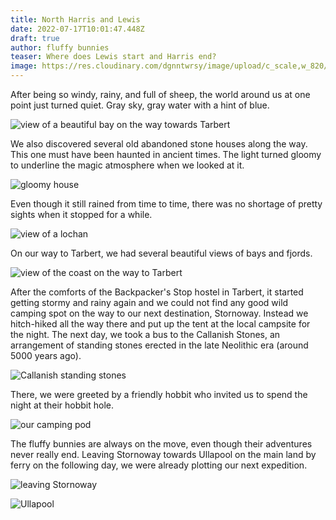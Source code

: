 ```yaml
---
title: North Harris and Lewis
date: 2022-07-17T10:01:47.448Z
draft: true
author: fluffy bunnies
teaser: Where does Lewis start and Harris end?
image: https://res.cloudinary.com/dgnntwrsy/image/upload/c_scale,w_820/v1658053231/IMG_20220702_090205_vbdlmu.jpg
---
```

After being so windy, rainy, and full of sheep, the world around us at one point just turned quiet. Gray sky, gray water with a hint of blue.

![view of a beautiful bay on the way towards Tarbert](https://res.cloudinary.com/dgnntwrsy/image/upload/c_scale,w_839/v1658053224/IMG_20220702_093858_tgjgid.jpg)

We also discovered several old abandoned stone houses along the way. This one must have been haunted in ancient times. The light turned gloomy to underline the magic atmosphere when we looked at it.

![gloomy house](https://res.cloudinary.com/dgnntwrsy/image/upload/c_scale,w_866/v1658053233/IMG_20220702_094257_bskreu.jpg)

Even though it still rained from time to time, there was no shortage of pretty sights when it stopped for a while.

![view of a lochan](https://res.cloudinary.com/dgnntwrsy/image/upload/c_scale,w_927/v1658053242/IMG_20220702_114937_u4ycns.jpg)

On our way to Tarbert, we had several beautiful views of bays and fjords.

![view of the coast on the way to Tarbert](https://res.cloudinary.com/dgnntwrsy/image/upload/c_scale,w_879/v1658053251/IMG_20220702_090755180_ki6eyf.jpg)

After the comforts of the Backpacker's Stop hostel in Tarbert, it started getting stormy and rainy again and we could not find any good wild camping spot on the way to our next destination, Stornoway. Instead we hitch-hiked all the way there and put up the tent at the local campsite for the night. The next day, we took a bus to the Callanish Stones, an arrangement of standing stones erected in the late Neolithic era (around 5000 years ago).

![Callanish standing stones](https://res.cloudinary.com/dgnntwrsy/image/upload/c_scale,w_833/v1658053261/IMG_20220704_152719056.MP_dppfzv.jpg)

There, we were greeted by a friendly hobbit who invited us to spend the night at their hobbit hole.

![our camping pod](https://res.cloudinary.com/dgnntwrsy/image/upload/c_scale,w_833/v1658053256/IMG_20220704_140925687_vwcuoc.jpg)

The fluffy bunnies are always on the move, even though their adventures never really end. Leaving Stornoway towards Ullapool on the main land by ferry on the following day, we were already plotting our next expedition.

![leaving Stornoway](https://res.cloudinary.com/dgnntwrsy/image/upload/c_scale,w_908/v1658053245/IMG_20220705_130350911.MP_fukpst.jpg)

![Ullapool](https://res.cloudinary.com/dgnntwrsy/image/upload/c_scale,w_868/v1658053253/IMG_20220705_191544159_pdoepn.jpg)